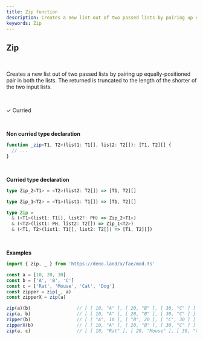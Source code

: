 ```yaml
---
title: Zip function
description: Creates a new list out of two passed lists by pairing up equally-positioned pair in both the lists (length will be truncate to the length of shorter list)
keywords: Zip
---
```


## Zip
<br>

Creates a new list out of two passed lists by pairing up equally-positioned pair in both the lists.
The returned is truncated to the length of the shorter of the two input lists.

<br>

&check; Curried

<br>

**Non curried type declaration**
```typescript
function _zip<T1, T2>(list1: T1[], list2: T2[]): [T1, T2][] {
  // ...
}
```
<br>

**Curried type declaration**

```typescript
type Zip_2<T1> = <T2>(list2: T2[]) => [T1, T2][]

type Zip_1<T2> = <T1>(list1: T1[]) => [T1, T2][]

type Zip = 
  & (<T1>(list1: T1[], list2?: PH) => Zip_2<T1>)
  & (<T2>(list1: PH, list2: T2[]) => Zip_1<T2>)
  & (<T1, T2>(list1: T1[], list2: T2[]) => [T1, T2][])
```
<br>

**Examples**
```typescript
import { zip, _ } from 'https://deno.land/x/fae/mod.ts'

const a = [10, 20, 30]
const b = ['A', 'B', 'C']
const c = ['Rat', 'Mouse', 'Cat', 'Dog']
const zipper = zip(_, a)
const zipperX = zip(a)

zip(a)(b)                 // [ [ 10, "A" ], [ 20, "B" ], [ 30, "C" ] ]
zip(a, b)                 // [ [ 10, "A" ], [ 20, "B" ], [ 30, "C" ] ]
zipper(b)                 // [ [ "A", 10 ], [ "B", 20 ], [ "C", 30 ] ]
zipperX(b)                // [ [ 10, "A" ], [ 20, "B" ], [ 30, "C" ] ]
zip(a, c)                 // [ [ 10, "Rat" ], [ 20, "Mouse" ], [ 30, "Cat" ] ]
```

